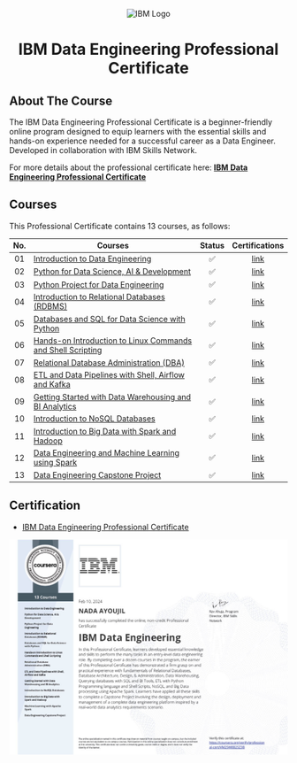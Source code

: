 <p align="center">
  <img src="https://purepng.com/public/uploads/large/purepng.com-ibm-logologobrand-logoiconslogos-251519939176ka7y8.png" alt="IBM Logo" width="200">
</p>
<h1 align="center">IBM Data Engineering Professional Certificate</h1>


## About The Course

The IBM Data Engineering Professional Certificate is a beginner-friendly online program designed to equip learners with the essential skills and hands-on experience needed for a successful career as a Data Engineer. Developed in collaboration with IBM Skills Network.

For more details about the professional certificate here: <a href=https://www.coursera.org/professional-certificates/ibm-data-engineer><strong>IBM Data Engineering Professional Certificate</strong></a>

## Courses

This Professional Certificate contains 13 courses, as follows:

| No.  | Courses                                     | Status | Certifications |
|:----:|---------------------------------------------|:------:|:--------------:|
|  01  | [Introduction to Data Engineering](https://www.coursera.org/learn/introduction-to-data-engineering?specialization=ibm-data-engineer) | ✅ | [link](https://www.coursera.org/account/accomplishments/certificate/MR6FKX9YULJU) |
|  02  | [Python for Data Science, AI & Development](https://www.coursera.org/learn/python-for-applied-data-science-ai?specialization=ibm-data-engineer) | ✅ | [link](https://www.coursera.org/account/accomplishments/certificate/HUUXK6S867MF) |
|  03  | [Python Project for Data Engineering](https://www.coursera.org/learn/python-project-for-data-engineering?specialization=ibm-data-engineer) | ✅ | [link](https://www.coursera.org/account/accomplishments/certificate/U7X6EE5EYE57) |
|  04  | [Introduction to Relational Databases (RDBMS)](https://www.coursera.org/learn/introduction-to-relational-databases?specialization=ibm-data-engineer) | ✅ | [link](https://www.coursera.org/account/accomplishments/certificate/PWJGQRHVZ2B3) |
|  05  | [Databases and SQL for Data Science with Python](https://www.coursera.org/learn/sql-data-science?specialization=ibm-data-engineer) | ✅ | [link](https://www.coursera.org/account/accomplishments/certificate/R85DH62JLP3W) |
|  06  | [Hands-on Introduction to Linux Commands and Shell Scripting](https://www.coursera.org/learn/hands-on-introduction-to-linux-commands-and-shell-scripting?specialization=ibm-data-engineer) | ✅ | [link](https://www.coursera.org/account/accomplishments/certificate/QTMYGF3VXWGL) |
|  07  | [Relational Database Administration (DBA)](https://www.coursera.org/learn/relational-database-administration?specialization=ibm-data-engineer) | ✅ | [link](https://www.coursera.org/account/accomplishments/certificate/3CJ2WFE496S8) |
|  08  | [ETL and Data Pipelines with Shell, Airflow and Kafka](https://www.coursera.org/learn/etl-and-data-pipelines-shell-airflow-kafka?specialization=ibm-data-engineer) | ✅ | [link](https://www.coursera.org/account/accomplishments/certificate/C64A58EEKMW2) |
|  09  | [Getting Started with Data Warehousing and BI Analytics](https://www.coursera.org/learn/getting-started-with-data-warehousing-and-bi-analytics?specialization=ibm-data-engineer) | ✅ | [link](https://www.coursera.org/account/accomplishments/certificate/QXL6KBVSEH3V) |
|  10  | [Introduction to NoSQL Databases](https://www.coursera.org/learn/introduction-to-nosql-databases?specialization=ibm-data-engineer) | ✅ | [link](https://www.coursera.org/account/accomplishments/certificate/SR3QKQGAM586) |
|  11  | [Introduction to Big Data with Spark and Hadoop](https://www.coursera.org/learn/introduction-to-big-data-with-spark-hadoop?specialization=ibm-data-engineer) | ✅ | [link](https://www.coursera.org/account/accomplishments/certificate/KQYEJCNW52VJ) |
|  12  | [Data Engineering and Machine Learning using Spark](https://www.coursera.org/learn/machine-learning-with-apache-spark?specialization=ibm-data-engineer) | ✅ | [link](https://www.coursera.org/account/accomplishments/certificate/HMTF2VDQV2LJ) |
|  13  | [Data Engineering Capstone Project](https://www.coursera.org/learn/data-enginering-capstone-project?specialization=ibm-data-engineer) | ✅ | [link](https://www.coursera.org/account/accomplishments/certificate/GGYQBVHKEGM7) |

## Certification
- [IBM Data Engineering Professional Certificate](https://www.coursera.org/account/accomplishments/specialization/certificate/VM25W8B2SZ3B)

<p align="center">
  <img src="IBM Data Engineering Professional Certificate - Nada Ayoujil.jpg" alt="IBM Data Engineering Professional Certificate - Nada Ayoujil" style="display: block; margin: auto;">
</p>


